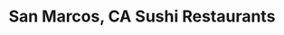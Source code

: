 ---
layout: city
title: San Marcos, CA Sushi Restaurants
permalink: /california/san-marcos/
stateAbbr: CA
stateName: California
cityName: San Marcos

---